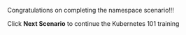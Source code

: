 Congratulations on completing the namespace scenario!!!

Click **Next Scenario** to continue the Kubernetes 101 training